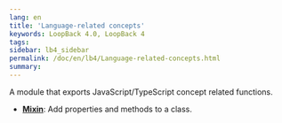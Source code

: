 ```yaml
---
lang: en
title: 'Language-related concepts'
keywords: LoopBack 4.0, LoopBack 4
tags:
sidebar: lb4_sidebar
permalink: /doc/en/lb4/Language-related-concepts.html
summary:
---
```


A module that exports JavaScript/TypeScript concept related functions.

* [**Mixin**](Mixin.md): Add properties and methods to a class.
